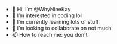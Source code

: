 - 👋 Hi, I’m @WhyNineKay
- 👀 I’m interested in coding lol
- 🌱 I’m currently learning lots of stuff
- 💞️ I’m looking to collaborate on not much
- 📫 How to reach me: you don't

<!---
WhyNineKay/WhyNineKay is a ✨ special ✨ repository because its `README.md` (this file) appears on your GitHub profile.
You can click the Preview link to take a look at your changes.
--->
